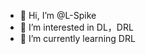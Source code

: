 - 👋 Hi, I’m @L-Spike
- 👀 I’m interested in DL，DRL
- 🌱 I’m currently learning DRL

<!---
L-Spike/L-Spike is a ✨ special ✨ repository because its `README.md` (this file) appears on your GitHub profile.
You can click the Preview link to take a look at your changes.
--->
